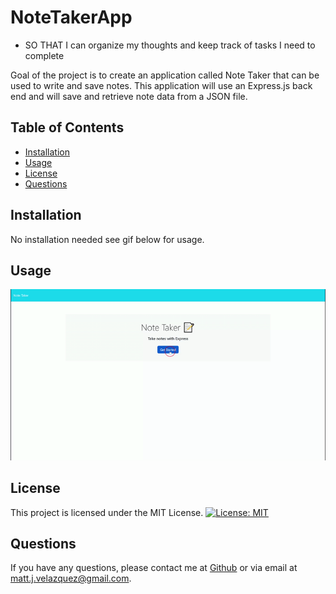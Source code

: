 
# NoteTakerApp

* SO THAT I can organize my thoughts and keep track of tasks I need to complete

Goal of the project is to create an application called Note Taker that can be used to write and save notes. This application will use an Express.js back end and will save and retrieve note data from a JSON file.

## Table of Contents

- [Installation](#installation)
- [Usage](#usage)
- [License](#license)
- [Questions](#questions)


## Installation

No installation needed see gif below for usage. 

## Usage

![gif](./public/notetakerapp.gif)

## License

This project is licensed under the MIT License. 
[![License: MIT](https://img.shields.io/badge/License-MIT-yellow.svg)](https://opensource.org/licenses/MIT)


## Questions

If you have any questions, please contact me at [Github](https://github.com/mattscodingcorner) or via email at matt.j.velazquez@gmail.com.
    
    
